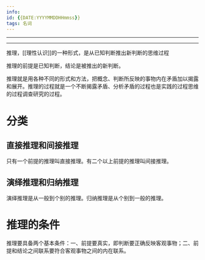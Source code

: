 ```yaml
---
info:
id: {{DATE:YYYYMMDDHHmmss}}
tags: 名词
---
```

---

---

推理，[[理性认识]]的一种形式，是从已知判断推出新判断的思维过程

推理的前提是已知判断，结论是被推出的新判断。

推理就是用各种不同的形式和方法，把概念、判断所反映的事物内在矛盾加以揭露和展开。推理的过程就是一个不断揭露矛盾、分析矛盾的过程也是实践的过程思维的过程调查研究的过程。

# 分类
## 直接推理和间接推理
只有一个前提的推理叫直接推理。有二个以上前提的推理叫间接推理。

## 演绎推理和归纳推理
演绎推理是从一般到个别的推理。归纳推理是从个别到一般的推理。

# 推理的条件
推理要具备两个基本条件：一、前提要真实，即判断要正确反映客观事物；二、前提和结论之间联系要符合客观事物之间的内在联系。